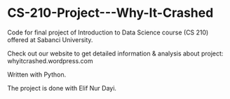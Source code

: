 # CS-210-Project---Why-It-Crashed
Code for final project of Introduction to Data Science course (CS 210) offered at Sabanci University.

Check out our website to get detailed information & analysis about project: whyitcrashed.wordpress.com

Written with Python.

The project is done with Elif Nur Dayi.
